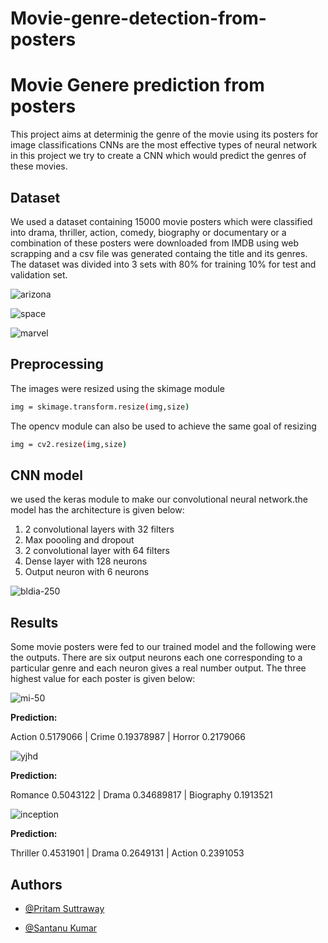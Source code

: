 # Movie-genre-detection-from-posters
# Movie Genere prediction from posters

This project aims at determinig the genre of the movie using its posters for image classifications CNNs are the most effective types of neural network in this project we try to create a CNN which would predict the genres of these movies. 
## Dataset
We used a dataset containing 15000 movie posters which were classified into drama, thriller, action, comedy, biography or documentary or a combination of these posters were downloaded from IMDB using web scrapping and a csv file was generated containg the title and its genres.
The dataset was divided into 3 sets with 80% for training 10% for test and validation set.

![arizona](https://drive.google.com/uc?export=view&id=1Xek4IJP6EzzwrKI3HzBAdC5_KBm8DuC8)

![space](https://drive.google.com/uc?export=view&id=189gyCdljlsYHYufao8AOK0sFk9jCYfL9)

![marvel](https://drive.google.com/uc?export=view&id=1AYFCgrCmnYtuzrN271ghlpssQ2DEUew5)


## Preprocessing

The images were resized using the skimage module

```bash
img = skimage.transform.resize(img,size)
```

The opencv module can also be used to achieve the same goal of resizing
```bash
img = cv2.resize(img,size)
```

## CNN model
we used the keras module to make our convolutional neural network.the model has the architecture is given below:
1. 2 convolutional layers with 32 filters
2. Max poooling and dropout
3. 2 convolutional layer with 64 filters
4. Dense layer with 128 neurons
5. Output neuron with 6 neurons

![bldia-250](https://drive.google.com/uc?export=view&id=1lokj5jSNCKVC_C9lweikit-1zfeX36P0)

## Results
Some movie posters were fed to our trained model and the following were the outputs. There are six output neurons each one corresponding to a particular genre and each neuron gives a real number output. The three highest value for each poster is given below:


![mi-50](https://drive.google.com/uc?export=view&id=1oZrZMc20vPS2wpD_ppG-Pc5aPQ59rdgJ)



**Prediction:**

Action 0.5179066 | Crime 0.19378987 | Horror 0.2179066

![yjhd](https://drive.google.com/uc?export=view&id=1oyiX9YG9bb2UW8kHidh8-EJ6wdU4idoB)

**Prediction:**

Romance  0.5043122 | Drama 0.34689817 | Biography 0.1913521

![inception](https://drive.google.com/uc?export=view&id=1ITLehQsWwxNc22PADGgsNfSuvgqvooN7)

**Prediction:**

Thriller 0.4531901 | Drama 0.2649131 | Action 0.2391053

## Authors

- [@Pritam Suttraway](https://github.com/PritamSS)

- [@Santanu Kumar](https://github.com/santanukumar666)

